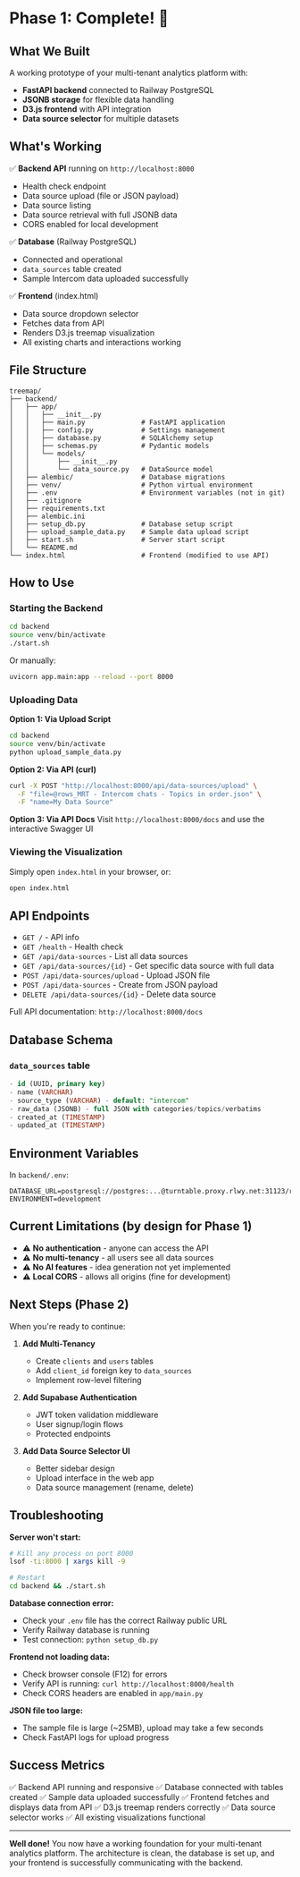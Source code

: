 # Phase 1: Complete! 🎉

## What We Built

A working prototype of your multi-tenant analytics platform with:
- **FastAPI backend** connected to Railway PostgreSQL
- **JSONB storage** for flexible data handling
- **D3.js frontend** with API integration
- **Data source selector** for multiple datasets

## What's Working

✅ **Backend API** running on `http://localhost:8000`
- Health check endpoint
- Data source upload (file or JSON payload)
- Data source listing
- Data source retrieval with full JSONB data
- CORS enabled for local development

✅ **Database** (Railway PostgreSQL)
- Connected and operational
- `data_sources` table created
- Sample Intercom data uploaded successfully

✅ **Frontend** (index.html)
- Data source dropdown selector
- Fetches data from API
- Renders D3.js treemap visualization
- All existing charts and interactions working

## File Structure

```
treemap/
├── backend/
│   ├── app/
│   │   ├── __init__.py
│   │   ├── main.py              # FastAPI application
│   │   ├── config.py            # Settings management
│   │   ├── database.py          # SQLAlchemy setup
│   │   ├── schemas.py           # Pydantic models
│   │   └── models/
│   │       ├── __init__.py
│   │       └── data_source.py   # DataSource model
│   ├── alembic/                 # Database migrations
│   ├── venv/                    # Python virtual environment
│   ├── .env                     # Environment variables (not in git)
│   ├── .gitignore
│   ├── requirements.txt
│   ├── alembic.ini
│   ├── setup_db.py              # Database setup script
│   ├── upload_sample_data.py    # Sample data upload script
│   ├── start.sh                 # Server start script
│   └── README.md
└── index.html                   # Frontend (modified to use API)
```

## How to Use

### Starting the Backend

```bash
cd backend
source venv/bin/activate
./start.sh
```

Or manually:
```bash
uvicorn app.main:app --reload --port 8000
```

### Uploading Data

**Option 1: Via Upload Script**
```bash
cd backend
source venv/bin/activate
python upload_sample_data.py
```

**Option 2: Via API (curl)**
```bash
curl -X POST "http://localhost:8000/api/data-sources/upload" \
  -F "file=@rows_MRT - Intercom chats - Topics in order.json" \
  -F "name=My Data Source"
```

**Option 3: Via API Docs**
Visit `http://localhost:8000/docs` and use the interactive Swagger UI

### Viewing the Visualization

Simply open `index.html` in your browser, or:
```bash
open index.html
```

## API Endpoints

- `GET /` - API info
- `GET /health` - Health check
- `GET /api/data-sources` - List all data sources
- `GET /api/data-sources/{id}` - Get specific data source with full data
- `POST /api/data-sources/upload` - Upload JSON file
- `POST /api/data-sources` - Create from JSON payload
- `DELETE /api/data-sources/{id}` - Delete data source

Full API documentation: `http://localhost:8000/docs`

## Database Schema

### `data_sources` table
```sql
- id (UUID, primary key)
- name (VARCHAR)
- source_type (VARCHAR) - default: "intercom"
- raw_data (JSONB) - full JSON with categories/topics/verbatims
- created_at (TIMESTAMP)
- updated_at (TIMESTAMP)
```

## Environment Variables

In `backend/.env`:
```
DATABASE_URL=postgresql://postgres:...@turntable.proxy.rlwy.net:31123/railway
ENVIRONMENT=development
```

## Current Limitations (by design for Phase 1)

- ⚠️ **No authentication** - anyone can access the API
- ⚠️ **No multi-tenancy** - all users see all data sources
- ⚠️ **No AI features** - idea generation not yet implemented
- ⚠️ **Local CORS** - allows all origins (fine for development)

## Next Steps (Phase 2)

When you're ready to continue:

1. **Add Multi-Tenancy**
   - Create `clients` and `users` tables
   - Add `client_id` foreign key to `data_sources`
   - Implement row-level filtering

2. **Add Supabase Authentication**
   - JWT token validation middleware
   - User signup/login flows
   - Protected endpoints

3. **Add Data Source Selector UI**
   - Better sidebar design
   - Upload interface in the web app
   - Data source management (rename, delete)

## Troubleshooting

**Server won't start:**
```bash
# Kill any process on port 8000
lsof -ti:8000 | xargs kill -9

# Restart
cd backend && ./start.sh
```

**Database connection error:**
- Check your `.env` file has the correct Railway public URL
- Verify Railway database is running
- Test connection: `python setup_db.py`

**Frontend not loading data:**
- Check browser console (F12) for errors
- Verify API is running: `curl http://localhost:8000/health`
- Check CORS headers are enabled in `app/main.py`

**JSON file too large:**
- The sample file is large (~25MB), upload may take a few seconds
- Check FastAPI logs for upload progress

## Success Metrics

✅ Backend API running and responsive
✅ Database connected with tables created
✅ Sample data uploaded successfully
✅ Frontend fetches and displays data from API
✅ D3.js treemap renders correctly
✅ Data source selector works
✅ All existing visualizations functional

---

**Well done!** You now have a working foundation for your multi-tenant analytics platform. The architecture is clean, the database is set up, and your frontend is successfully communicating with the backend.


